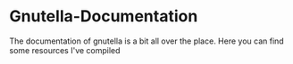 # Gnutella-Documentation
The documentation of gnutella is a bit all over the place. Here you can find some resources I've compiled
